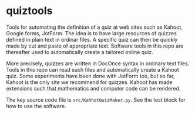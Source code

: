 # quiztools

Tools for automating the definition of a quiz at web sites such as Kahoot, Google forms, JotForm.
The idea is to have large resources of quizzes defined in plain text in ordinar files. A specific quiz can then be quickly made by cut and paste of appropriate text. Software tools in this repo are thereafter used to automatically create a tailored online quiz.

More precisely, quizzes are written in DocOnce syntax in ordinary text files.
Tools in this repo can read such files and automatically create a Kahoot
quiz. Some experiments have been done with JotForm too, but so far, Kahoot
is the only site we recommend for quizzes. Kahoot has made extensions such
that mathematics and computer code can be rendered.

The key source code file is `src/KahhotQuizMaker.py`. See the test block for
how to use the software.
